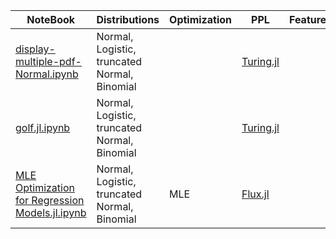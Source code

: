 
|  NoteBook | Distributions | Optimization | PPL | Features | 
|-|-|-|-|-|
| [display-multiple-pdf-Normal.ipynb](display-multiple-pdf-Normal.ipynb) | Normal, Logistic, truncated Normal, Binomial | | [Turing.jl](https://turinglang.org/)  |
| [golf.jl.ipynb](golf.jl.ipynb) | Normal, Logistic, truncated Normal, Binomial | | [Turing.jl](https://turinglang.org/)  |
| [MLE Optimization for Regression Models.jl.ipynb](MLE%20Optimization%20for%20Regression%20Models.jl.ipynb) | Normal, Logistic, truncated Normal, Binomial | MLE | [Flux.jl](https://fluxml.ai/Flux.jl/) |


